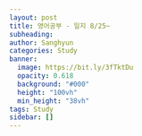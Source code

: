 ```yaml
---
layout: post
title: 영어공부 - 일지 8/25~
subheading: 
author: Sanghyun
categories: Study
banner:
  image: https://bit.ly/3fTktDu
  opacity: 0.618
  background: "#000"
  height: "100vh"
  min_height: "38vh"
tags: Study
sidebar: []
---
```

